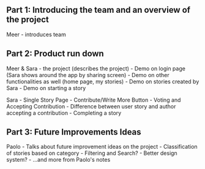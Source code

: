 ## Part 1: Introducing the team and an overview of the project
Meer - introduces team 
## Part 2: Product run down
Meer & Sara
     - the project (describes the project)
     - Demo on login page (Sara shows around the app by sharing screen)
     - Demo on other functionalities as well (home page, my stories)
     - Demo on stories created by Sara
     - Demo on starting a story

Sara 
     - Single Story Page
     - Contribute/Write More Button
     - Voting and Accepting Contribution
     - Difference between user story and author accepting a contribution
     - Completing a story
## Part 3: Future Improvements Ideas
Paolo 
    - Talks about future improvement ideas on the project
    - Classification of stories based on category
    - Filtering and Search?
    - Better design system?
    - ...and more from Paolo's notes
